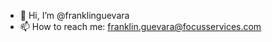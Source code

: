 - 👋 Hi, I’m @franklinguevara
- 📫 How to reach me: franklin.guevara@focusservices.com

<!---
franklinguevara/franklinguevara is a ✨ special ✨ repository because its `README.md` (this file) appears on your GitHub profile.
You can click the Preview link to take a look at your changes.
--->
